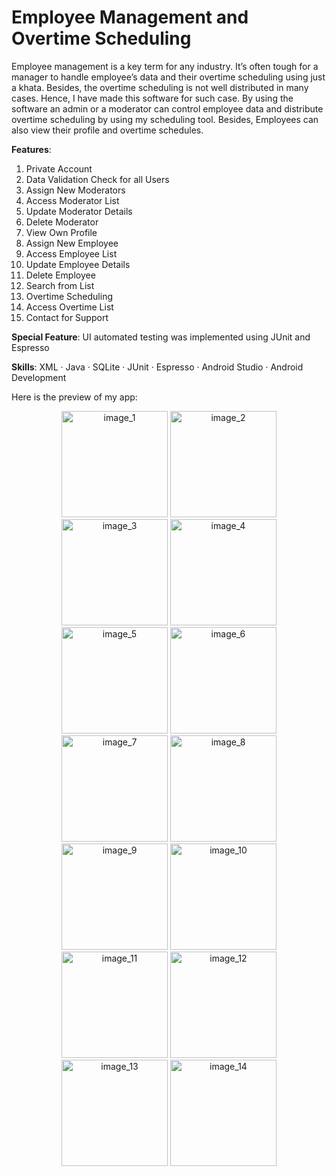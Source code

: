 # Employee Management and Overtime Scheduling

Employee management is a key term for any industry. It’s often tough for a manager to handle employee’s data and their overtime scheduling using just a khata. Besides, the overtime scheduling is not well distributed in many cases. Hence, I have made this software for such case. By using the software an admin or a moderator can control employee data and distribute overtime scheduling by using my scheduling tool. Besides, Employees can also view their profile and overtime schedules.

**Features**:

1. Private Account
2. Data Validation Check for all Users
3. Assign New Moderators
4. Access Moderator List
5. Update Moderator Details
6. Delete Moderator
7. View Own Profile
8. Assign New Employee
9. Access Employee List
10. Update Employee Details
11. Delete Employee
12. Search from List
13. Overtime Scheduling
14. Access Overtime List
15. Contact for Support

**Special Feature**: UI automated testing was implemented using JUnit and Espresso

**Skills**: XML · Java · SQLite · JUnit · Espresso · Android Studio ·  Android Development

Here is the preview of my app:

<div align="center">
  <img src="https://github.com/JihanHasan1/Employee-Management-Overtime-Scheduling/assets/150295625/f7b67c7e-f214-4793-9687-0eb7e6424b53" width="170" alt="image_1">
  <img src="https://github.com/JihanHasan1/Employee-Management-Overtime-Scheduling/assets/150295625/428c8725-e42f-42bf-953e-e7d5787ff0e5" width="170" alt="image_2">
  <img src="https://github.com/JihanHasan1/Employee-Management-Overtime-Scheduling/assets/150295625/5e8397fa-48b4-476f-bdd6-d72affe22bf1" width="170" alt="image_3">
  <img src="https://github.com/JihanHasan1/Employee-Management-Overtime-Scheduling/assets/150295625/7a5bdc32-d244-42be-940f-5f6fe21a2f6f" width="170" alt="image_4">
  <img src="https://github.com/JihanHasan1/Employee-Management-Overtime-Scheduling/assets/150295625/8a55237d-ea98-4eb6-babf-765aae956a1d" width="170" alt="image_5">
  <img src="https://github.com/JihanHasan1/Employee-Management-Overtime-Scheduling/assets/150295625/48894416-39b9-4848-aaa2-b973568c9ee8" width="170" alt="image_6">
  <img src="https://github.com/JihanHasan1/Employee-Management-Overtime-Scheduling/assets/150295625/beba3d60-5bf9-4ed4-b7ff-0541d2e6447a" width="170" alt="image_7">
  <img src="https://github.com/JihanHasan1/Employee-Management-Overtime-Scheduling/assets/150295625/60f019e8-8b9a-4c6d-971e-6fb926679b77" width="170" alt="image_8">
  <img src="https://github.com/JihanHasan1/Employee-Management-Overtime-Scheduling/assets/150295625/c444b062-65c1-4530-9945-f1ae1e45c31a" width="170" alt="image_9">
  <img src="https://github.com/JihanHasan1/Employee-Management-Overtime-Scheduling/assets/150295625/98c72aa4-6990-4aec-ba71-8a0ae14b36d7" width="170" alt="image_10">
  <img src="https://github.com/JihanHasan1/Employee-Management-Overtime-Scheduling/assets/150295625/3af6972e-8991-487f-a35e-6228ab33e585" width="170" alt="image_11">
  <img src="https://github.com/JihanHasan1/Employee-Management-Overtime-Scheduling/assets/150295625/cad9ad32-024b-4f89-8521-4399cbe179f0" width="170" alt="image_12">
  <img src="https://github.com/JihanHasan1/Employee-Management-Overtime-Scheduling/assets/150295625/13cad081-2dd5-47c3-baef-8b033ab25eaf" width="170" alt="image_13">
  <img src="https://github.com/JihanHasan1/Employee-Management-Overtime-Scheduling/assets/150295625/ad45f293-b8d3-470f-bdf5-a830e19b5897" width="170" alt="image_14">
</div>
